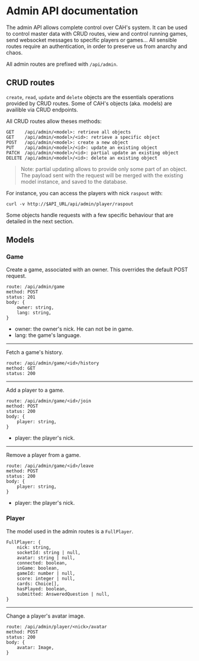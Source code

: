 # Admin API documentation

The admin API allows complete control over CAH's system. It can be used to
control master data with CRUD routes, view and control running games, send
websocket messages to specific players or games... All sensible routes require
an authentication, in order to preserve us from anarchy and chaos.

All admin routes are prefixed with `/api/admin`.

## CRUD routes

`create`, `read`, `update` and `delete` objects are the essentials operations
provided by CRUD routes. Some of CAH's objects (aka. models) are availible via
CRUD endpoints.

All CRUD routes allow theses methods:
```
GET    /api/admin/<model>: retrieve all objects
GET    /api/admin/<model>/<id>: retrieve a specific object
POST   /api/admin/<model>: create a new object
PUT    /api/admin/<model>/<id>: update an existing object
PATCH  /api/admin/<model>/<id>: partial update an existing object
DELETE /api/admin/<model>/<id>: delete an existing object
```

> Note: partial updating allows to provide only some part of an object. The
> payload sent with the request will be merged with the existing model
> instance, and saved to the database.

For instance, you can access the players with nick `raspout` with:

```
curl -v http://$API_URL/api/admin/player/raspout
```

Some objects handle requests with a few specific behaviour that are detailed in
the next section.

## Models

### Game

Create a game, associated with an owner. This overrides the default POST
request.

```
route: /api/admin/game
method: POST
status: 201
body: {
    owner: string,
    lang: string,
}
```

- owner: the owner's nick. He can not be in game.
- lang: the game's language.

***

Fetch a game's history.

```
route: /api/admin/game/<id>/history
method: GET
status: 200
```

***

Add a player to a game.

```
route: /api/admin/game/<id>/join
method: POST
status: 200
body: {
    player: string,
}
```

- player: the player's nick.

***

Remove a player from a game.

```
route: /api/admin/game/<id>/leave
method: POST
status: 200
body: {
    player: string,
}
```

- player: the player's nick.

### Player

The model used in the admin routes is a `FullPlayer`.

```
FullPlayer: {
    nick: string,
    socketId: string | null,
    avatar: string | null,
    connected: boolean,
    inGame: boolean,
    gameId: number | null,
    score: integer | null,
    cards: Choice[],
    hasPlayed: boolean,
    submitted: AnsweredQuestion | null,
}
```

***

Change a player's avatar image.

```
route: /api/admin/player/<nick>/avatar
method: POST
status: 200
body: {
    avatar: Image,
}
```
